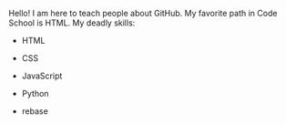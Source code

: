Hello! I am here to teach people about GitHub.
My favorite path in Code School is HTML.
My deadly skills:
* HTML
* CSS
* JavaScript
* Python

* rebase